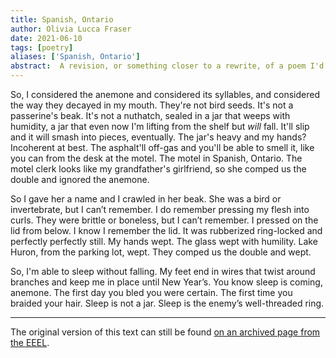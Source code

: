 ```yaml
---
title: Spanish, Ontario
author: Olivia Lucca Fraser
date: 2021-06-10
tags: [poetry]
aliases: ['Spanish, Ontario']
abstract:  A revision, or something closer to a rewrite, of a poem I'd published in 2014 in The Electric Encyclopedia of Experimental Literature (EEEL), now sadly defunct, under the title "If You're a Woman and You Feel Like This When You're Alone at Night, It's not Just You". The title came from a clickbait poetry exercise suggested somewhere on surrealist poetry tumblr. A fun scene. Seemed funny at the time.
---
```


So, I considered the anemone and considered its syllables, and considered the way they decayed in my mouth. They're not bird seeds. It's not a passerine's beak. It's not a nuthatch, sealed in a jar that weeps with humidity, a jar that even now I'm lifting from the shelf but _will_ fall. It'll slip and it will smash into pieces, eventually. The jar's heavy and my hands? Incoherent at best. The asphalt'll off-gas and you'll be able to smell it, like you can from the desk at the motel. The motel in Spanish, Ontario. The motel clerk looks like my grandfather's girlfriend, so she comped us the double and ignored the anemone.

So I gave her a name and I crawled in her beak. She was a bird or invertebrate, but I can’t remember. I do remember pressing my flesh into curls. They were brittle or boneless, but I can’t remember. I pressed on the lid from below. I know I remember the lid. It was rubberized ring-locked and perfectly perfectly still. My hands wept. The glass wept with humility. Lake Huron, from the parking lot, wept. They comped us the double and wept.

So, I'm able to sleep without falling. My feet end in wires that twist around branches and keep me in place until New Year’s. You know sleep is coming, anemone. The first day you bled you were certain. The first time you braided your hair. Sleep is not a jar. Sleep is the enemy’s well-threaded ring. 


---

The original version of this text can still be found 
[on an archived page from the EEEL](https://web.archive.org/web/20140714130912/http://theneweryork.com/if-youre-a-woman-and-youve-felt-like-this-when-youre-alone-at-night-its-not-just-you-olivia-fraser/).
